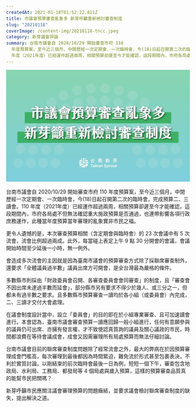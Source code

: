 ```yaml
---
createdAt: 2021-01-18T01:52:22.811Z
title: 市議會預算審查亂象多 新芽呼籲重新檢討審查制度
slug: "20210118"
coverImage: /content-img/20210118-tncc.jpeg
category: 新芽議會評論
summary: 台南市議會自 2020/10/29 開始審查市府 110
  年度預算案，至今近三個月，中間歷經一次定期會、一次臨時會，今(18)日起召開第二次的臨時會，完成預算二、三讀會。110
  年度（2021年度）已經運作超過兩周，相關預算卻遲至今才能確認，這段期間內，市府各局處不但無法確認重大施政預算是否通過，也連帶影響各項行政庶務運作，此種當年度預算當年審理的亂象實非市民之福。
---
```

![](/content-img/20210118-tncc.jpeg)

台南市議會自 2020/10/29 開始審查市府 110 年度預算案，至今近三個月，中間歷經一次定期會、一次臨時會，今(18)日起召開第二次的臨時會，完成預算二、三讀會。110 年度（2021年度）已經運作超過兩周，相關預算卻遲至今才能確認，這段期間內，市府各局處不但無法確認重大施政預算是否通過，也連帶影響各項行政庶務運作，此種當年度預算當年審理的亂象實非市民之福。

更令人遺憾的是，本次審查預算相關（含定期會與臨時會）的 23 次會議中有 5 次流會，流會比例超過兩成。此外，每當碰上表定上午 9 點 30 分開會的會議，會議開始時間至少延後一小時，無一例外。

會造成多次流會的主因就是因為臺南市議會的預算審查方式除了採聯席審查制外，還要求「全體議員過半數」議員出席方可開會，是全台灣最為嚴格的條件。

多數縣市則採由「財政委員會召開、各審查委員會會同審查」的制度，且「審查會不因出席未達過半數而延會」，部分縣市另有要求不得少於幾人、或三分之一，但都未有過半數之要求。且多數縣市預算審查一讀均於各小組（或委員會）內完成，二、三讀才交付大會處理。

在議會制度設計當中，設立「委員會」的目的即在於小組專業審查、且可加速讀會進行。本會認為，臺南市議會審查預算一讀應回歸一般小組進行，任何有意願參與的議員仍可出席、亦擁有發言權，才不致使認真質詢的議員及關心議政的市民，時間都浪費在等待會議成會，成會又因需審理所有局處預算而無法仔細討論。

台南市議會目前的聯席審查制度問題除了經常流會之外，最大的弊病在於因預算審理成會門檻高，每次審理到最後都因為時間緊迫，難免流於形式甚至包裹表決，不利於實質討論。以剛結束的前次臨時會最後一日為例，短短一個下午，審查包含地政局、水利局、工務局、都發局等 4 個局處與歲入預算，這樣的預算審查品質真的能幫市民把關嗎？

新芽呼籲市民應關注議會審理預算的問題癥結，並要求議會檢討聯席審查制度的缺失，提出解決之道。